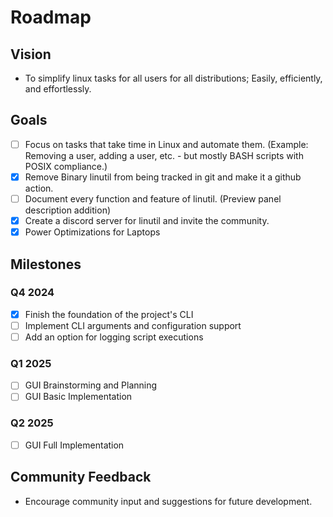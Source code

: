 # Roadmap

## Vision
- To simplify linux tasks for all users for all distributions; Easily, efficiently, and effortlessly.

## Goals
- [ ] Focus on tasks that take time in Linux and automate them. (Example: Removing a user, adding a user, etc. - but mostly BASH scripts with POSIX compliance.)
- [x] Remove Binary linutil from being tracked in git and make it a github action.
- [ ] Document every function and feature of linutil. (Preview panel description addition)
- [x] Create a discord server for linutil and invite the community.
- [x] Power Optimizations for Laptops

## Milestones
### Q4 2024
- [x] Finish the foundation of the project's CLI
- [ ] Implement CLI arguments and configuration support
- [ ] Add an option for logging script executions

### Q1 2025
- [ ] GUI Brainstorming and Planning
- [ ] GUI Basic Implementation

### Q2 2025
- [ ] GUI Full Implementation

## Community Feedback
- Encourage community input and suggestions for future development.
